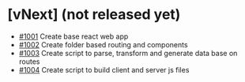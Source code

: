 # [vNext] (not released yet)
- [#1001](./BACKLOG.md#1001) Create base react web app
- [#1002](./BACKLOG.md#1002) Create folder based routing and components
- [#1003](./BACKLOG.md#1003) Create script to parse, transform and generate data base on routes
- [#1004](./BACKLOG.md#1004) Create script to build client and server js files